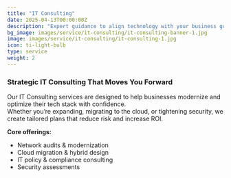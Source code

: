 ```yaml
---
title: "IT Consulting"
date: 2025-04-13T00:00:00Z
description: "Expert guidance to align technology with your business goals."
bg_image: images/service/it-consulting/it-consulting-banner-1.jpg
image: images/service/it-consulting/it-consulting-1.jpg
icon: ti-light-bulb
type: service
weight: 2
---
```


### Strategic IT Consulting That Moves You Forward

Our IT Consulting services are designed to help businesses modernize and optimize their tech stack with confidence.  
Whether you’re expanding, migrating to the cloud, or tightening security, we create tailored plans that reduce risk and increase ROI.

**Core offerings:**
- Network audits & modernization
- Cloud migration & hybrid design
- IT policy & compliance consulting
- Security assessments
